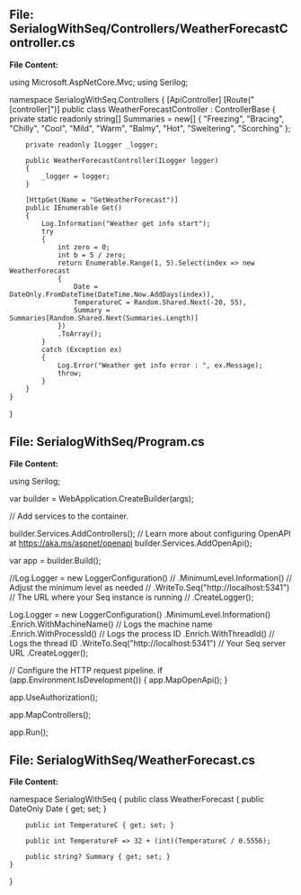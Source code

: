 ## File: SerialogWithSeq/Controllers/WeatherForecastController.cs

**File Content:**

using Microsoft.AspNetCore.Mvc;
using Serilog;

namespace SerialogWithSeq.Controllers
{
    [ApiController]
    [Route("[controller]")]
    public class WeatherForecastController : ControllerBase
    {
        private static readonly string[] Summaries = new[]
        {
            "Freezing", "Bracing", "Chilly", "Cool", "Mild", "Warm", "Balmy", "Hot", "Sweltering", "Scorching"
        };

        private readonly ILogger _logger;

        public WeatherForecastController(ILogger logger)
        {
            _logger = logger;
        }

        [HttpGet(Name = "GetWeatherForecast")]
        public IEnumerable Get()
        {
            Log.Information("Weather get info start");
            try
            {
                int zero = 0;
                int b = 5 / zero;
                return Enumerable.Range(1, 5).Select(index => new WeatherForecast
                {
                    Date = DateOnly.FromDateTime(DateTime.Now.AddDays(index)),
                    TemperatureC = Random.Shared.Next(-20, 55),
                    Summary = Summaries[Random.Shared.Next(Summaries.Length)]
                })
                .ToArray();
            }
            catch (Exception ex)
            {
                Log.Error("Weather get info error : ", ex.Message);
                throw;
            }
        }
    }
}


## File: SerialogWithSeq/Program.cs

**File Content:**

using Serilog;

var builder = WebApplication.CreateBuilder(args);

// Add services to the container.

builder.Services.AddControllers();
// Learn more about configuring OpenAPI at https://aka.ms/aspnet/openapi
builder.Services.AddOpenApi();

var app = builder.Build();

//Log.Logger = new LoggerConfiguration()
//    .MinimumLevel.Information()  // Adjust the minimum level as needed
//    .WriteTo.Seq("http://localhost:5341") // The URL where your Seq instance is running
//    .CreateLogger();

Log.Logger = new LoggerConfiguration()
    .MinimumLevel.Information()
    .Enrich.WithMachineName()     // Logs the machine name
    .Enrich.WithProcessId()       // Logs the process ID
    .Enrich.WithThreadId()        // Logs the thread ID
    .WriteTo.Seq("http://localhost:5341") // Your Seq server URL
    .CreateLogger();

// Configure the HTTP request pipeline.
if (app.Environment.IsDevelopment())
{
    app.MapOpenApi();
}

app.UseAuthorization();

app.MapControllers();

app.Run();


## File: SerialogWithSeq/WeatherForecast.cs

**File Content:**

namespace SerialogWithSeq
{
    public class WeatherForecast
    {
        public DateOnly Date { get; set; }

        public int TemperatureC { get; set; }

        public int TemperatureF => 32 + (int)(TemperatureC / 0.5556);

        public string? Summary { get; set; }
    }
}


